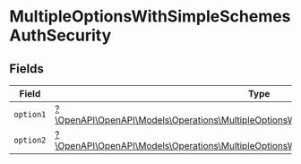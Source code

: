 # MultipleOptionsWithSimpleSchemesAuthSecurity


## Fields

| Field                                                                                                                                                                     | Type                                                                                                                                                                      | Required                                                                                                                                                                  | Description                                                                                                                                                               |
| ------------------------------------------------------------------------------------------------------------------------------------------------------------------------- | ------------------------------------------------------------------------------------------------------------------------------------------------------------------------- | ------------------------------------------------------------------------------------------------------------------------------------------------------------------------- | ------------------------------------------------------------------------------------------------------------------------------------------------------------------------- |
| `option1`                                                                                                                                                                 | [?\OpenAPI\OpenAPI\Models\Operations\MultipleOptionsWithSimpleSchemesAuthSecurityOption1](../../Models/Operations/MultipleOptionsWithSimpleSchemesAuthSecurityOption1.md) | :heavy_minus_sign:                                                                                                                                                        | N/A                                                                                                                                                                       |
| `option2`                                                                                                                                                                 | [?\OpenAPI\OpenAPI\Models\Operations\MultipleOptionsWithSimpleSchemesAuthSecurityOption2](../../Models/Operations/MultipleOptionsWithSimpleSchemesAuthSecurityOption2.md) | :heavy_minus_sign:                                                                                                                                                        | N/A                                                                                                                                                                       |